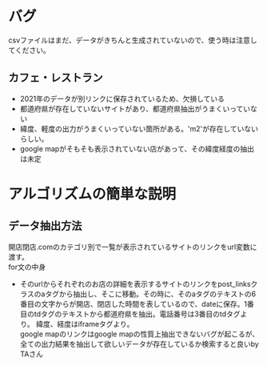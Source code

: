 # バグ  
csvファイルはまだ、データがきちんと生成されていないので、使う時は注意してください。
## カフェ・レストラン
- 2021年のデータが別リンクに保存されているため、欠損している
- 都道府県が存在していないサイトがあり、都道府県抽出がうまくいっていない
- 緯度、軽度の出力がうまくいっていない箇所がある。'm2'が存在していないらしい。  
- google mapがそもそも表示されていない店があって、その緯度経度の抽出は未定  
# アルゴリズムの簡単な説明  
## データ抽出方法  
開店閉店.comのカテゴリ別で一覧が表示されているサイトのリンクをurl変数に渡す。  
for文の中身  
- そのurlからそれぞれのお店の詳細を表示するサイトのリンクをpost_linksクラスのaタグから抽出し、そこに移動。その時に、そのaタグのテキストの6番目の文字からが開店、閉店した時間を表しているので、dateに保存。1番目のtdタグのテキストから都道府県を抽出。電話番号は3番目のtdタグより。 緯度、経度はiframeタグより。   
google mapのリンクはgoogle mapの性質上抽出できないバグが起こるが、全ての出力結果を抽出して欲しいデータが存在しているか検索すると良いby TAさん

